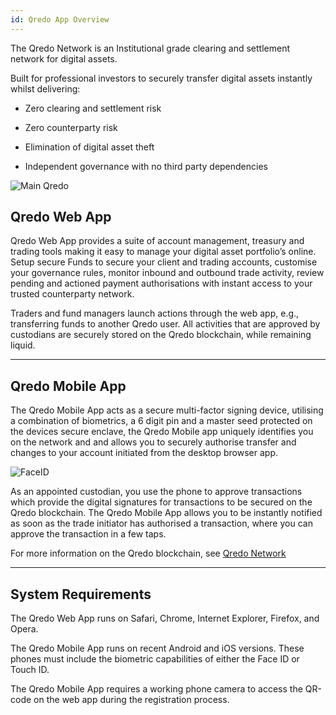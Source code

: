 ```yaml
---
id: Qredo App Overview
---
```


The Qredo Network is an Institutional grade clearing and settlement network for digital assets.

Built for professional investors to securely transfer digital assets instantly whilst delivering:

*   Zero clearing and settlement risk
    
*   Zero counterparty risk
    
*   Elimination of digital asset theft
    
*   Independent governance with no third party dependencies    

![Main Qredo](/doc-images/QredoS.png)


Qredo Web App
-------------

Qredo Web App provides a suite of account management, treasury and trading tools making it easy to manage your digital asset portfolio’s online. Setup secure Funds to secure your client and trading accounts, customise your governance rules, monitor inbound and outbound trade activity, review pending and actioned payment authorisations with instant access to your trusted counterparty network.

Traders and fund managers launch actions through the web app, e.g., transferring funds to another Qredo user. All activities that are approved by custodians are securely stored on the Qredo blockchain, while remaining liquid.

---

Qredo Mobile App
----------------

The Qredo Mobile App acts as a secure multi-factor signing device, utilising a combination of biometrics, a 6 digit pin and a master seed protected on the devices secure enclave, the Qredo Mobile app uniquely identifies you on the network and and allows you to securely authorise transfer and changes to your account initiated from the desktop browser app.

![FaceID](/doc-images/phonesignin.png)

As an appointed custodian, you use the phone to approve transactions which provide the digital signatures for transactions to be secured on the Qredo blockchain. The Qredo Mobile App allows you to be instantly notified as soon as the trade initiator has authorised a transaction, where you can approve the transaction in a few taps.

For more information on the Qredo blockchain, see [Qredo Network](http://localhost:3000/docs/Qredo%20Network)

---

System Requirements
-------------------

The Qredo Web App runs on Safari, Chrome, Internet Explorer, Firefox, and Opera.

The Qredo Mobile App runs on recent Android and iOS versions. These phones must include the biometric capabilities of either the Face ID or Touch ID.

The Qredo Mobile App requires a working phone camera to access the QR-code on the web app during the registration process.



